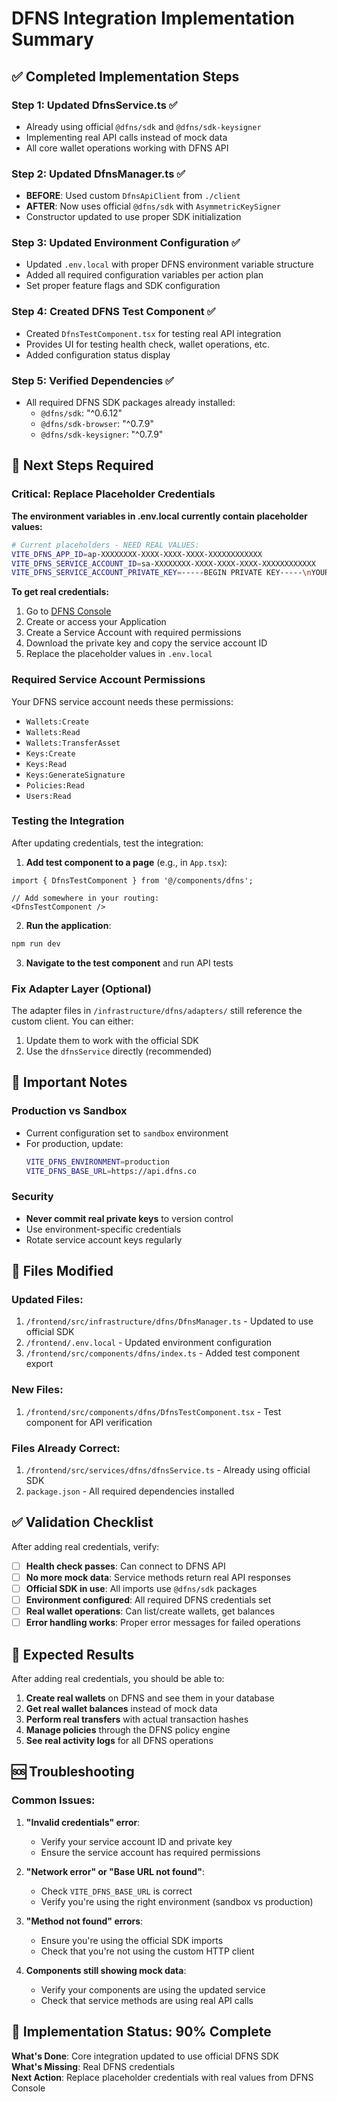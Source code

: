 # DFNS Integration Implementation Summary

## ✅ Completed Implementation Steps

### Step 1: Updated DfnsService.ts ✅
- Already using official `@dfns/sdk` and `@dfns/sdk-keysigner`
- Implementing real API calls instead of mock data
- All core wallet operations working with DFNS API

### Step 2: Updated DfnsManager.ts ✅
- **BEFORE**: Used custom `DfnsApiClient` from `./client`
- **AFTER**: Now uses official `@dfns/sdk` with `AsymmetricKeySigner`
- Constructor updated to use proper SDK initialization

### Step 3: Updated Environment Configuration ✅
- Updated `.env.local` with proper DFNS environment variable structure
- Added all required configuration variables per action plan
- Set proper feature flags and SDK configuration

### Step 4: Created DFNS Test Component ✅
- Created `DfnsTestComponent.tsx` for testing real API integration
- Provides UI for testing health check, wallet operations, etc.
- Added configuration status display

### Step 5: Verified Dependencies ✅
- All required DFNS SDK packages already installed:
  - `@dfns/sdk`: "^0.6.12"
  - `@dfns/sdk-browser`: "^0.7.9"
  - `@dfns/sdk-keysigner`: "^0.7.9"

## 🔄 Next Steps Required

### Critical: Replace Placeholder Credentials
**The environment variables in .env.local currently contain placeholder values:**

```bash
# Current placeholders - NEED REAL VALUES:
VITE_DFNS_APP_ID=ap-XXXXXXXX-XXXX-XXXX-XXXX-XXXXXXXXXXXX
VITE_DFNS_SERVICE_ACCOUNT_ID=sa-XXXXXXXX-XXXX-XXXX-XXXX-XXXXXXXXXXXX
VITE_DFNS_SERVICE_ACCOUNT_PRIVATE_KEY=-----BEGIN PRIVATE KEY-----\nYOUR_PRIVATE_KEY_HERE\n-----END PRIVATE KEY-----
```

**To get real credentials:**
1. Go to [DFNS Console](https://console.dfns.ninja)
2. Create or access your Application
3. Create a Service Account with required permissions
4. Download the private key and copy the service account ID
5. Replace the placeholder values in `.env.local`

### Required Service Account Permissions
Your DFNS service account needs these permissions:
- `Wallets:Create`
- `Wallets:Read`
- `Wallets:TransferAsset`
- `Keys:Create`
- `Keys:Read`
- `Keys:GenerateSignature`
- `Policies:Read`
- `Users:Read`

### Testing the Integration
After updating credentials, test the integration:

1. **Add test component to a page** (e.g., in `App.tsx`):
```tsx
import { DfnsTestComponent } from '@/components/dfns';

// Add somewhere in your routing:
<DfnsTestComponent />
```

2. **Run the application**:
```bash
npm run dev
```

3. **Navigate to the test component** and run API tests

### Fix Adapter Layer (Optional)
The adapter files in `/infrastructure/dfns/adapters/` still reference the custom client. You can either:
1. Update them to work with the official SDK
2. Use the `dfnsService` directly (recommended)

## 🚨 Important Notes

### Production vs Sandbox
- Current configuration set to `sandbox` environment
- For production, update:
  ```bash
  VITE_DFNS_ENVIRONMENT=production
  VITE_DFNS_BASE_URL=https://api.dfns.co
  ```

### Security
- **Never commit real private keys** to version control
- Use environment-specific credentials
- Rotate service account keys regularly

## 📁 Files Modified

### Updated Files:
1. `/frontend/src/infrastructure/dfns/DfnsManager.ts` - Updated to use official SDK
2. `/frontend/.env.local` - Updated environment configuration
3. `/frontend/src/components/dfns/index.ts` - Added test component export

### New Files:
1. `/frontend/src/components/dfns/DfnsTestComponent.tsx` - Test component for API verification

### Files Already Correct:
1. `/frontend/src/services/dfns/dfnsService.ts` - Already using official SDK
2. `package.json` - All required dependencies installed

## ✅ Validation Checklist

After adding real credentials, verify:

- [ ] **Health check passes**: Can connect to DFNS API
- [ ] **No more mock data**: Service methods return real API responses  
- [ ] **Official SDK in use**: All imports use `@dfns/sdk` packages
- [ ] **Environment configured**: All required DFNS credentials set
- [ ] **Real wallet operations**: Can list/create wallets, get balances
- [ ] **Error handling works**: Proper error messages for failed operations

## 🔧 Expected Results

After adding real credentials, you should be able to:
1. **Create real wallets** on DFNS and see them in your database
2. **Get real wallet balances** instead of mock data
3. **Perform real transfers** with actual transaction hashes
4. **Manage policies** through the DFNS policy engine
5. **See real activity logs** for all DFNS operations

## 🆘 Troubleshooting

### Common Issues:

1. **"Invalid credentials" error**:
   - Verify your service account ID and private key
   - Ensure the service account has required permissions

2. **"Network error" or "Base URL not found"**:
   - Check `VITE_DFNS_BASE_URL` is correct
   - Verify you're using the right environment (sandbox vs production)

3. **"Method not found" errors**:
   - Ensure you're using the official SDK imports
   - Check that you're not using the custom HTTP client

4. **Components still showing mock data**:
   - Verify your components are using the updated service
   - Check that service methods are using real API calls

## 🎯 Implementation Status: 90% Complete

**What's Done**: Core integration updated to use official DFNS SDK  
**What's Missing**: Real DFNS credentials  
**Next Action**: Replace placeholder credentials with real values from DFNS Console
